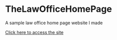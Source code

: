 # TheLawOfficeHomePage
A sample law office home page website I made

[Click here to access the site](https://graygillis.github.io/TheLawOfficeHomePage/LawPage/)

